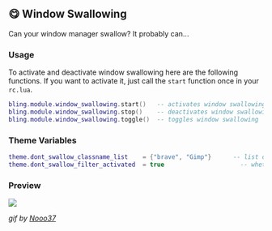 ## 😋 Window Swallowing <!-- {docsify-ignore} -->

Can your window manager swallow? It probably can...

### Usage

To activate and deactivate window swallowing here are the following functions. If you want to activate it, just call the `start` function once in your `rc.lua`.
```lua
bling.module.window_swallowing.start()   -- activates window swallowing
bling.module.window_swallowing.stop()    -- deactivates window swallowing
bling.module.window_swallowing.toggle()  -- toggles window swallowing
```

### Theme Variables
```lua
theme.dont_swallow_classname_list    = {"brave", "Gimp"}      -- list of class names that should not be swallowed
theme.dont_swallow_filter_activated  = true                     -- whether the filter above should be active
```

### Preview

![](https://media.discordapp.net/attachments/635625813143978012/769180910683684864/20-10-23-14-40-32.gif)

*gif by [Nooo37](https://github.com/Nooo37)*
